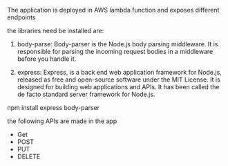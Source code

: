 The application is deployed in AWS lambda function and exposes different endpoints

the libraries need be installed are:

1. body-parse:
   Body-parser is the Node.js body parsing middleware. It is responsible for parsing the incoming request bodies in a middleware before you handle it.

2. express:
   Express, is a back end web application framework for Node.js, released as free and open-source software under the MIT License. It is designed for building web applications and APIs. It has been called the de facto standard server framework for Node.js.

npm install express body-parser

the following APIs are made in the app

- Get
- POST
- PUT
- DELETE
